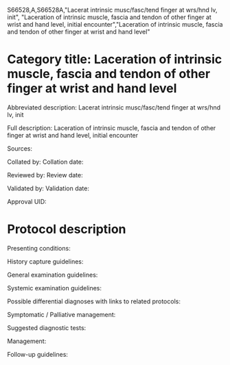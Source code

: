 S66528,A,S66528A,"Lacerat intrinsic musc/fasc/tend finger at wrs/hnd lv, init", "Laceration of intrinsic muscle, fascia and tendon of other finger at wrist and hand level, initial encounter","Laceration of intrinsic muscle, fascia and tendon of other finger at wrist and hand level"
# Category title: Laceration of intrinsic muscle, fascia and tendon of other finger at wrist and hand level

Abbreviated description: Lacerat intrinsic musc/fasc/tend finger at wrs/hnd lv, init

Full description: Laceration of intrinsic muscle, fascia and tendon of other finger at wrist and hand level, initial encounter

Sources:

Collated by:
Collation date:

Reviewed by:
Review date:

Validated by:
Validation date:

Approval UID:

# Protocol description

Presenting conditions:

History capture guidelines:

General examination guidelines:

Systemic examination guidelines:

Possible differential diagnoses with links to related protocols:

Symptomatic / Palliative management:

Suggested diagnostic tests:

Management:

Follow-up guidelines:
